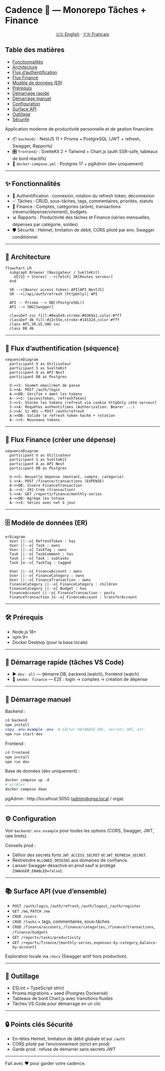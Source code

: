 # Cadence 🌿 — Monorepo Tâches + Finance

<p align="center">
  <a href="README.md">🇺🇸 English</a> · <a href="#">🇫🇷 Français</a>
</p>

## Table des matières
- [Fonctionnalités](#-fonctionnalités)
- [Architecture](#-architecture)
- [Flux d’authentification](#-flux-dauthentification-séquence)
- [Flux Finance](#-flux-finance-créer-une-dépense)
- [Modèle de données (ER)](#️-modèle-de-données-er)
- [Prérequis](#️-prérequis)
- [Démarrage rapide](#-démarrage-rapide-tâches-vs-code)
- [Démarrage manuel](#-démarrage-manuel)
- [Configuration](#️-configuration)
- [Surface API](#-surface-api-vue-densemble)
- [Outillage](#-outillage)
- [Sécurité](#-points-clés-sécurité)

Application moderne de productivité personnelle et de gestion financière.

- 📦 `backend/` : NestJS 11 + Prisma + PostgreSQL (JWT + refresh, Swagger, Rapports)
- 🎛️ `frontend/` : SvelteKit 2 + Tailwind + Chart.js (auth SSR-safe, tableaux de bord réactifs)
- 🐘 `docker-compose.yml` : Postgres 17 + pgAdmin (dev uniquement)

---

## ✨ Fonctionnalités
- 🔐 Authentification : connexion, rotation du refresh token, déconnexion
- ✅ Tâches : CRUD, sous-tâches, tags, commentaires, priorités, statuts
- 💸 Finance : Comptes, catégories (arbre), transactions (revenu/dépense/virement), budgets
- 📊 Rapports : Productivité des tâches et Finance (séries mensuelles, dépenses par catégorie, soldes)
- 🛡️ Sécurité : Helmet, limitation de débit, CORS piloté par env, Swagger conditionnel

---

## 🧭 Architecture

```mermaid
flowchart LR
  subgraph Browser [Navigateur / SvelteKit]
    UI[UI + Stores] -->|fetch| SR[Routes serveur]
  end

  SR -->|Bearer access token| API[API NestJS]
  SR -->|/api/auth/refresh (httpOnly)| API

  API -- Prisma --> DB[(PostgreSQL)]
  API --> SWG[Swagger]

  classDef svc fill:#0ea5e9,stroke:#0369a1,color:#fff
  classDef db fill:#22c55e,stroke:#14532d,color:#fff
  class API,SR,UI,SWG svc
  class DB db
```

---

## 🧪 Flux d’authentification (séquence)

```mermaid
sequenceDiagram
  participant U as Utilisateur
  participant S as SvelteKit
  participant A as API Nest
  participant DB as Postgres

  U->>S: Soumet email/mot de passe
  S->>A: POST /auth/login
  A->>DB: Vérifie + émet les tokens
  A-->>S: {accessToken, refreshToken}
  S->>S: Stocke les tokens (refresh via cookie httpOnly côté serveur)
  S->>A: Requêtes authentifiées (Authorization: Bearer ...)
  S->>A: Si 401 → POST /auth/refresh
  A->>DB: Valide le refresh token haché + rotation
  A-->>S: Nouveaux tokens
```

---

## 🧾 Flux Finance (créer une dépense)

```mermaid
sequenceDiagram
  participant U as Utilisateur
  participant S as SvelteKit
  participant A as API Nest
  participant DB as Postgres

  U->>S: Nouvelle dépense (montant, compte, catégorie)
  S->>A: POST /finance/transactions (EXPENSE)
  A->>DB: Insère FinanceTransaction
  A-->>S: 201 Créé (transaction)
  S->>A: GET /reports/finance/monthly-series
  A->>DB: Agrège les totaux
  A-->>S: Séries avec net à jour
```

---

## 🗄️ Modèle de données (ER)

```mermaid
erDiagram
  User ||--o{ RefreshToken : has
  User ||--o{ Task : owns
  User ||--o{ TaskTag : owns
  Task ||--o{ TaskComment : has
  Task ||--o{ Task : subtasks
  Task }o--o{ TaskTag : tagged

  User ||--o{ FinanceAccount : owns
  User ||--o{ FinanceCategory : owns
  User ||--o{ FinanceTransaction : owns
  FinanceCategory ||--o{ FinanceCategory : children
  FinanceCategory ||--o{ Budget : has
  FinanceAccount ||--o{ FinanceTransaction : posts
  FinanceTransaction }o--o{ FinanceAccount : transferAccount
```

---

## 🛠️ Prérequis
- Node.js 18+
- npm 9+
- Docker Desktop (pour la base locale)

---

## 🚀 Démarrage rapide (tâches VS Code)
- ▶️ `dev: all` — démarre DB, backend (watch), frontend (watch)
- 🧪 `smoke: finance` — E2E : login → comptes → création de dépense

---

## 🧭 Démarrage manuel

Backend :

```powershell
cd backend
npm install
copy .env.example .env  # éditer DATABASE_URL, secrets JWT, etc.
npm run start:dev
```

Frontend :

```powershell
cd frontend
npm install
npm run dev
```

Base de données (dev uniquement) :

```powershell
docker compose up -d
# arrêter
docker compose down
```

pgAdmin : http://localhost:5050 (admin@orga.local / orga)

---

## ⚙️ Configuration
Voir `backend/.env.example` pour toutes les options (CORS, Swagger, JWT, rate limits).

Conseils prod :
- Définir des secrets forts `JWT_ACCESS_SECRET` et `JWT_REFRESH_SECRET`.
- Restreindre `ALLOWED_ORIGINS` aux domaines de confiance.
- Laisser Swagger désactivé en prod sauf si protégé (`SWAGGER_ENABLED=false`).

---

## 📚 Surface API (vue d’ensemble)
- `POST /auth/login`, `/auth/refresh`, `/auth/logout`, `/auth/register`
- `GET /me`, `PATCH /me`
- `CRUD /users`
- `CRUD /tasks` + tags, commentaires, sous-tâches
- `CRUD /finance/accounts`, `/finance/categories`, `/finance/transactions`, `/finance/budgets`
- `GET /reports/tasks/productivity`
- `GET /reports/finance/{monthly-series,expenses-by-category,balance-by-account}`

Exploration locale via `/docs` (Swagger actif hors production).

---

## 🧰 Outillage
- ESLint + TypeScript strict
- Prisma migrations + seed (Postgres Dockerisé)
- Tableaux de bord Chart.js avec transitions fluides
- Tâches VS Code pour démarrage en un clic

---

## 🔒 Points clés Sécurité
- En-têtes Helmet, limitation de débit globale et sur `/auth`
- CORS piloté par l’environnement (strict en prod)
- Garde prod : refuse de démarrer sans secrets JWT

---

Fait avec ❤️ pour garder votre cadence.